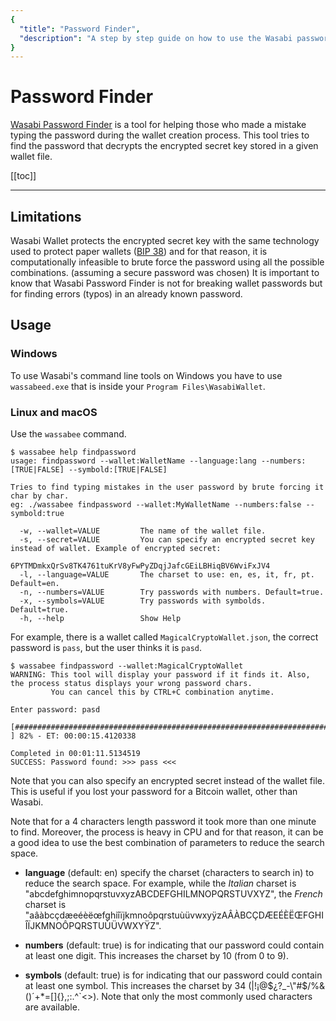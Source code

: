 ```yaml
---
{
  "title": "Password Finder",
  "description": "A step by step guide on how to use the Wasabi password finder to fix typos in forgotten passwords. This is the Wasabi documentation, an archive of knowledge about the open-source, non-custodial and privacy-focused Bitcoin wallet for desktop."
}
---
```


# Password Finder

[Wasabi Password Finder](https://github.com/lontivero/WasabiPasswordFinder) is a tool for helping those who made a mistake typing the password during the wallet creation process.
This tool tries to find the password that decrypts the encrypted secret key stored in a given wallet file.

[[toc]]

---

## Limitations

Wasabi Wallet protects the encrypted secret key with the same technology used to protect paper wallets ([BIP 38](/using-wasabi/BIPs.md#bip-38-password-protected-private-key)) and for that reason, it is computationally infeasible to brute force the password using all the possible combinations. (assuming a secure password was chosen)
It is important to know that Wasabi Password Finder is not for breaking wallet passwords but for finding errors (typos) in an already known password.

## Usage

### Windows

To use Wasabi's command line tools on Windows you have to use `wassabeed.exe` that is inside your `Program Files\WasabiWallet`.

### Linux and macOS

Use the `wassabee` command.

```
$ wassabee help findpassword
usage: findpassword --wallet:WalletName --language:lang --numbers:[TRUE|FALSE] --symbold:[TRUE|FALSE]

Tries to find typing mistakes in the user password by brute forcing it char by char.
eg: ./wassabee findpassword --wallet:MyWalletName --numbers:false --symbold:true

  -w, --wallet=VALUE         The name of the wallet file.
  -s, --secret=VALUE         You can specify an encrypted secret key instead of wallet. Example of encrypted secret:
                               6PYTMDmkxQrSv8TK4761tuKrV8yFwPyZDqjJafcGEiLBHiqBV6WviFxJV4
  -l, --language=VALUE       The charset to use: en, es, it, fr, pt. Default=en.
  -n, --numbers=VALUE        Try passwords with numbers. Default=true.
  -x, --symbols=VALUE        Try passwords with symbolds. Default=true.
  -h, --help                 Show Help
```

For example, there is a wallet called `MagicalCryptoWallet.json`, the correct password is `pass`, but the user thinks it is `pasd`.

```
$ wassabee findpassword --wallet:MagicalCryptoWallet
WARNING: This tool will display your password if it finds it. Also, the process status displays your wrong password chars.
         You can cancel this by CTRL+C combination anytime.

Enter password: pasd

[##################################################################################                  ] 82% - ET: 00:00:15.4120338

Completed in 00:01:11.5134519
SUCCESS: Password found: >>> pass <<<

```

Note that you can also specify an encrypted secret instead of the wallet file.
This is useful if you lost your password for a Bitcoin wallet, other than Wasabi.

Note that for a 4 characters length password it took more than one minute to find.
Moreover, the process is heavy in CPU and for that reason, it can be a good idea to use the best combination of parameters to reduce the search space.

* __language__ (default: en) specify the charset (characters to search in) to reduce the search space.
For example, while the *Italian* charset is "abcdefghimnopqrstuvxyzABCDEFGHILMNOPQRSTUVXYZ", the *French* charset is "aâàbcçdæeéèëœfghiîïjkmnoôpqrstuùüvwxyÿzAÂÀBCÇDÆEÉÈËŒFGHIÎÏJKMNOÔPQRSTUÙÜVWXYŸZ". 

* __numbers__ (default: true) is for indicating that our password could contain at least one digit. This increases the charset by 10 (from 0 to 9).

* __symbols__ (default: true) is for indicating that our password could contain at least one symbol.
This increases the charset by 34 (|!¡@$¿?_-\"#$/%&()´+*=[]{},;:.^`<>). Note that only the most commonly used characters are available.
